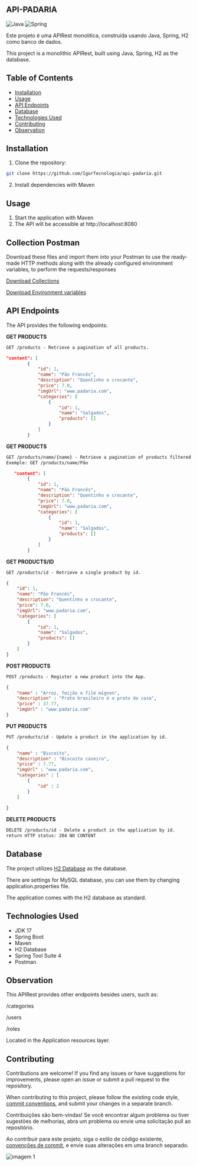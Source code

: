 ## API-PADARIA

![Java](https://img.shields.io/badge/java-%23ED8B00.svg?style=for-the-badge&logo=openjdk&logoColor=white)
![Spring](https://img.shields.io/badge/spring-%236DB33F.svg?style=for-the-badge&logo=spring&logoColor=white)

Este projeto é uma APIRest monolítica, construída usando Java, Spring, H2 como banco de dados.

This project is a monolithic APIRest, built using Java, Spring, H2 as the database.

## Table of Contents

- [Installation](#installation)
- [Usage](#usage)
- [API Endpoints](#api-endpoints)
- [Database](#database)
- [Technologies Used](#technologies-used)
- [Contributing](#contributing)
- [Observation](#observation)

## Installation

1. Clone the repository:

```bash
git clone https://github.com/IgorTecnologia/api-padaria.git
```

2. Install dependencies with Maven

## Usage

1. Start the application with Maven
2. The API will be accessible at http://localhost:8080

## Collection Postman

Download these files and import them into your Postman to use the ready-made HTTP methods along with the already configured environment variables, to perform the requests/responses

[Download Collections](https://github.com/IgorTecnologia/api-padaria/blob/docs-postman/Api-padaria-collections.json)

[Download Environment variables](https://github.com/IgorTecnologia/api-padaria/blob/docs-postman/Local-%20host-environment.json)

## API Endpoints
The API provides the following endpoints:

**GET PRODUCTS**
```markdown
GET /products - Retrieve a pagination of all products.
```
```json
"content": [
        {
            "id": 1,
            "name": "Pão Francês",
            "description": "Quentinho e crocante",
            "price": 7.0,
            "imgUrl": "www.padaria.com",
            "categories": [
                {
                    "id": 1,
                    "name": "Salgados",
                    "products": []
                }
            ]
        }
```
**GET PRODUCTS**
```markdown
GET /products/name/{name} - Retrieve a pagination of products filtered by name.
Exemple: GET /products/name/Pão
```
```json
   "content": [
        {
            "id": 1,
            "name": "Pão Francês",
            "description": "Quentinho e crocante",
            "price": 7.0,
            "imgUrl": "www.padaria.com",
            "categories": [
                {
                    "id": 1,
                    "name": "Salgados",
                    "products": []
                }
            ]
        }
```
**GET PRODUCTS/ID**
```markdown
GET /products/id - Retrieve a single product by id.
```

```json
{
    "id": 1,
    "name": "Pão Francês",
    "description": "Quentinho e crocante",
    "price": 7.0,
    "imgUrl": "www.padaria.com",
    "categories": [
        {
            "id": 1,
            "name": "Salgados",
            "products": []
        }
    ]
}
```

**POST PRODUCTS**
```markdown
POST /products - Register a new product into the App.
```
```json
{
    "name" : "Arroz, feijão e filé mignon",
    "description" : "Prato brasileiro é o prato da casa",
    "price" : 37.77,
    "imgUrl" : "www.padaria.com"
}
```
**PUT PRODUCTS**
```markdown
PUT /products/id - Update a product in the application by id.
```
```json
{
    "name" : "Biscoito",
    "description" : "Biscoito caseiro",
    "price" : 7.77,
    "imgUrl" : "www.padaria.com",
    "categories" : [
        {
            "id" : 2
        }
    ]
    
}
```
**DELETE PRODUCTS**
```markdown
DELETE /products/id - Delete a product in the application by id.
return HTTP status: 204 NO CONTENT

```
## Database
The project utilizes [H2 Database](https://www.h2database.com/html/tutorial.html) as the database.

There are settings for MySQL database, you can use them by changing application.properties file.

The application comes with the H2 database as standard.

## Technologies Used

- JDK 17
- Spring Boot
- Maven
- H2 Database
- Spring Tool Suite 4
- Postman

## Observation
This APIRest provides other endpoints besides users, such as:

/categories

/users

/roles

Located in the Application resources layer.

## Contributing

Contributions are welcome! If you find any issues or have suggestions for improvements, please open an issue or submit a pull request to the repository.

When contributing to this project, please follow the existing code style, [commit conventions](https://www.conventionalcommits.org/en/v1.0.0/), and submit your changes in a separate branch.

Contribuições são bem-vindas! Se você encontrar algum problema ou tiver sugestões de melhorias, abra um problema ou envie uma solicitação pull ao repositório.

Ao contribuir para este projeto, siga o estilo de código existente, [convenções de commit](https://medium.com/linkapi-solutions/conventional-commits-pattern-3778d1a1e657), e envie suas alterações em uma branch separado.

![imagem 1](https://i.pinimg.com/736x/cc/e9/d6/cce9d662d61d7f77c0bc15bbf1bed55f.jpg)
